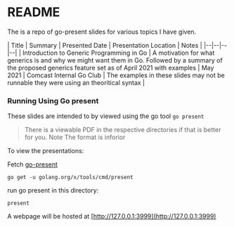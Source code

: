 # README

The is a repo of go-present slides for various topics I have given.

| Title | Summary | Presented Date | Presentation Location | Notes |
|--|--|--|--|
| Introduction to Generic Programming in Go | A motivation for what generics is and why we might want them in Go. Followed by a summary of the proposed generics feature set as of April 2021 with examples | May 2021 | Comcast Internal Go Club | The examples in these slides may not be runnable they were using an theoritical syntax |


### Running Using Go present

These slides are intended to by viewed using the go tool `go present`

> There is a viewable PDF in the respective directories if that is better for you. Note The format is inforior

To view the presentations:

Fetch [go-present](https://pkg.go.dev/golang.org/x/tools/present)
```
go get -u golang.org/x/tools/cmd/present
```

run go present in this directory:
```
present
```

A webpage will be hosted at [http://127.0.0.1:3999](http://127.0.0.1:3999)
